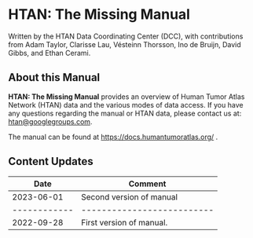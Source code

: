 # HTAN: The Missing Manual

Written by the HTAN Data Coordinating Center (DCC), with contributions from Adam Taylor, Clarisse Lau, Vésteinn Thorsson, Ino de Bruijn, David Gibbs, and Ethan Cerami.

## About this Manual

**HTAN: The Missing Manual** provides an overview of Human Tumor Atlas Network (HTAN) data and the various modes of data access. If you have any questions regarding the manual or HTAN data, please contact us at: htan@googlegroups.com.

The manual can be found at https://docs.humantumoratlas.org/ .

## Content Updates

| Date       | Comment                  |
| ---------- | ------------------------ |
| 2023-06-01 | Second version of manual |
|------------|--------------------------|
| 2022-09-28 | First version of manual. |
